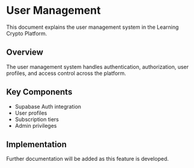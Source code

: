 # User Management

This document explains the user management system in the Learning Crypto Platform.

## Overview

The user management system handles authentication, authorization, user profiles, and access control across the platform.

## Key Components

- Supabase Auth integration
- User profiles
- Subscription tiers
- Admin privileges

## Implementation

Further documentation will be added as this feature is developed. 